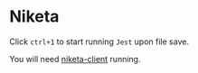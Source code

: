 # Niketa

Click `ctrl+1` to start running `Jest` upon file save. 

You will need [niketa-client](https://github.com/selfrefactor/niketa-client) running.
